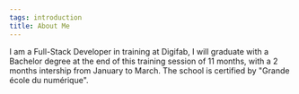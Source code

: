 ```yaml
---
tags: introduction
title: About Me
---
```


I am a Full-Stack Developer in training at Digifab, I will graduate with a Bachelor degree at the end of this training session of 11 months, with a 2 months intership from January to March.
The school is certified by "Grande école du numérique".
